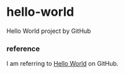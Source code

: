 # hello-world
Hello World project by GitHub

### reference

I am referring to [Hello World](https://guides.github.com/activities/hello-world/) on GitHub. 
